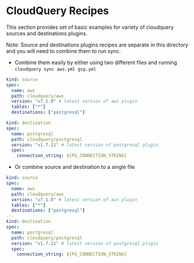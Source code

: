 # CloudQuery Recipes

This section provides set of basic examples for variety of cloudquery sources and destinations plugins.

Note: Source and destinations plugins recipes are separate in this directory and you will need to combine them to run sync.

* Combine them easily by either using two different files and running `cloudquery sync aws.yml gcp.yml`

```yaml copy
kind: source
spec:
  name: aws
  path: cloudquery/aws
  version: "v7.1.0" # latest version of aws plugin
  tables: ["*"]
  destinations: ["postgresql"]
```

```yaml copy
kind: destination
spec:
  name: postgresql
  path: cloudquery/postgresql
  version: "v1.7.11" # latest version of postgresql plugin
  spec:
    connection_string: ${PG_CONNECTION_STRING}
```

* Or combine source and destination to a single file

```yaml copy
kind: source
spec:
  name: aws
  path: cloudquery/aws
  version: "v7.1.0" # latest version of aws plugin
  tables: ["*"]
  destinations: ["postgresql"]
---
kind: destination
spec:
  name: postgresql
  path: cloudquery/postgresql
  version: "v1.7.11" # latest version of postgresql plugin
  spec:
    connection_string: ${PG_CONNECTION_STRING}
```